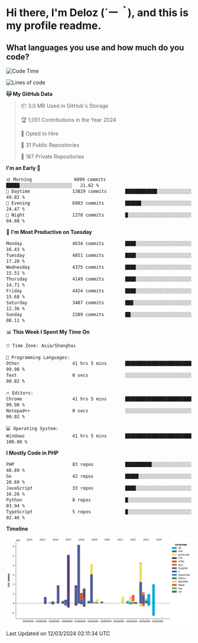# **Hi there, I'm Deloz (*´ー｀*), and this is my profile readme.**

## **What languages you use and how much do you code?**

<!--START_SECTION:waka-->
![Code Time](http://img.shields.io/badge/Code%20Time-3%2C441%20hrs%2030%20mins-blue)

![Lines of code](https://img.shields.io/badge/From%20Hello%20World%20I%27ve%20Written-35.8%20million%20lines%20of%20code-blue)

**🐱 My GitHub Data** 

> 📦 3.0 MB Used in GitHub's Storage 
 > 
> 🏆 1,051 Contributions in the Year 2024
 > 
> 💼 Opted to Hire
 > 
> 📜 31 Public Repositories 
 > 
> 🔑 187 Private Repositories 
 > 
**I'm an Early 🐤** 

```text
🌞 Morning                6099 commits        █████░░░░░░░░░░░░░░░░░░░░   21.62 % 
🌆 Daytime                13829 commits       ████████████░░░░░░░░░░░░░   49.02 % 
🌃 Evening                6903 commits        ██████░░░░░░░░░░░░░░░░░░░   24.47 % 
🌙 Night                  1378 commits        █░░░░░░░░░░░░░░░░░░░░░░░░   04.88 % 
```
📅 **I'm Most Productive on Tuesday** 

```text
Monday                   4634 commits        ████░░░░░░░░░░░░░░░░░░░░░   16.43 % 
Tuesday                  4851 commits        ████░░░░░░░░░░░░░░░░░░░░░   17.20 % 
Wednesday                4375 commits        ████░░░░░░░░░░░░░░░░░░░░░   15.51 % 
Thursday                 4149 commits        ████░░░░░░░░░░░░░░░░░░░░░   14.71 % 
Friday                   4424 commits        ████░░░░░░░░░░░░░░░░░░░░░   15.68 % 
Saturday                 3487 commits        ███░░░░░░░░░░░░░░░░░░░░░░   12.36 % 
Sunday                   2289 commits        ██░░░░░░░░░░░░░░░░░░░░░░░   08.11 % 
```


📊 **This Week I Spent My Time On** 

```text
🕑︎ Time Zone: Asia/Shanghai

💬 Programming Languages: 
Other                    41 hrs 5 mins       █████████████████████████   99.98 % 
Text                     0 secs              ░░░░░░░░░░░░░░░░░░░░░░░░░   00.02 % 

🔥 Editors: 
Chrome                   41 hrs 5 mins       █████████████████████████   99.98 % 
Notepad++                0 secs              ░░░░░░░░░░░░░░░░░░░░░░░░░   00.02 % 

💻 Operating System: 
Windows                  41 hrs 5 mins       █████████████████████████   100.00 % 
```

**I Mostly Code in PHP** 

```text
PHP                      83 repos            ██████████░░░░░░░░░░░░░░░   40.89 % 
Go                       42 repos            █████░░░░░░░░░░░░░░░░░░░░   20.69 % 
JavaScript               33 repos            ████░░░░░░░░░░░░░░░░░░░░░   16.26 % 
Python                   8 repos             █░░░░░░░░░░░░░░░░░░░░░░░░   03.94 % 
TypeScript               5 repos             █░░░░░░░░░░░░░░░░░░░░░░░░   02.46 % 
```



**Timeline**

![Lines of Code chart](https://raw.githubusercontent.com/deloz/deloz/main/assets/bar_graph.png)


 Last Updated on 12/03/2024 02:11:34 UTC
<!--END_SECTION:waka-->
